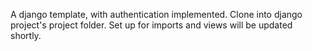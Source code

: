 A django template, with authentication implemented. 
Clone into django project's project folder. 
Set up for imports and views will be updated shortly. 
